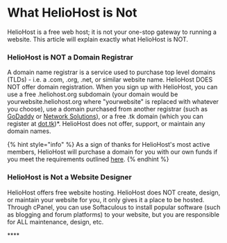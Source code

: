 # What HelioHost is Not

HelioHost is a free web host; it is not your one-stop gateway to running a website. This article will explain exactly what HelioHost is NOT.

### HelioHost is NOT a Domain Registrar

A domain name registrar is a service used to purchase top level domains \(TLDs\) - i.e. a .com, .org, .net, or similar website name. HelioHost DOES NOT offer domain registration. When you sign up with HelioHost, you can use a free .heliohost.org subdomain \(your domain would be yourwebsite.heliohost.org where "yourwebsite" is replaced with whatever you choose\), use a domain purchased from another registrar \(such as [GoDaddy](http://www.godaddy.com/default.aspx) or [Network Solutions](http://www.networksolutions.com/)\), or a free .tk domain \(which you can register at [dot.tk](http://dot.tk/)\)\*. HelioHost does not offer, support, or maintain any domain names.

{% hint style="info" %}
As a sign of thanks for HelioHost's most active members, HelioHost will purchase a domain for you with our own funds if you meet the requirements outlined [here](https://www.helionet.org/index/topic/34286-free-domain-requests-400-posts-required/).
{% endhint %}

### HelioHost is Not a Website Designer

HelioHost offers free website hosting. HelioHost does NOT create, design, or maintain your website for you, it only gives it a place to be hosted. Through cPanel, you can use Softaculous to install popular software \(such as blogging and forum platforms\) to your website, but you are responsible for ALL maintenance, design, etc.

\*\*\*\*

